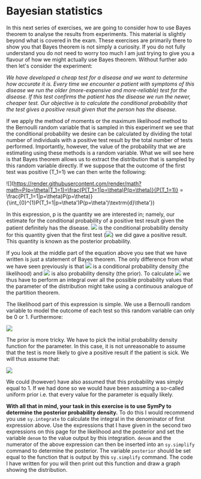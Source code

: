 # Bayesian statistics 

In this next series of exercises, we are going to consider how to use Bayes theorem to analyse the results from experiments.  This material is slightly beyond what is covered in the exam.  These exercises are primarily there to show you that Bayes theorem is not simply a curiosity.  If you do not fully understand you do not need to worry too much I am just trying to give you a flavour of how we might actually use Bayes theorem.  Without further ado then let's consider the experiment:

_We have developed a cheap test for a disease and we want to determine how accurate it is.  Every time we encounter a patient with symptoms of this disease we run the older (more-expensive and more-reliable) test for the disease.  If this test confirms the patient has the disease we run the newer, cheaper test.  Our objective is to calculate the conditional probability that the test gives a positive result given that the person has the disease._

If we apply the method of moments or the maximum likelihood method to the Bernoulli random variable that is sampled in this experiment we see that the conditional probability we desire can be calculated by dividing the total number of individuals with a positive test result by the total number of tests performed.  Importantly, however, the value of the probability that we are estimating using these methods is a random variable.  What we will see here is that Bayes theorem allows us to extract the distribution that is sampled by this random variable directly.  If we suppose that the outcome of the first test was positive (T_1=1) we can then write the following:

![](https://render.githubusercontent.com/render/math?math=P(p=\theta|T_1=1)=\frac{P(T_1=1|p=\theta)P(p=\theta)}{P(T_1=1)} = \frac{P(T_1=1|p=\theta)P(p=\theta)}{\int_{0}^{1}P(T_1=1|p=\theta')P(p=\theta')\textrm{d}\theta'})

In this expression, p is the quantity we are interested in; namely, our estimate for the conditional probability of a positive test result given the patient definitely has the disease.  ![](https://render.githubusercontent.com/render/math?math=P(p=\theta|T_1=1)) is the conditional probability density for this quantity given that the first test (![](https://render.githubusercontent.com/render/math?math=T_1)) we did gave a positive result.  This quantity is known as the posterior probability.

If you look at the middle part of the equation above you see that we have written is just a statement of Bayes theorem.  The only difference from what we have seen previously is that ![](https://render.githubusercontent.com/render/math?math=P(T_1=1|p=\theta)) is a conditional probability density (the likelihood) and ![](https://render.githubusercontent.com/render/math?math=P(p=\theta)) is also probability density (the prior).  To calculate ![](https://render.githubusercontent.com/render/math?math=P(T_1=1)) we thus have to perform an integral over all the possible probability values that the parameter of the distribution might take using a continuous analogue of the partition theorem.

The likelihood part of this expression is simple.  We use a Bernoulli random variable to model the outcome of each test so this random variable can only be 0 or 1.  Furthermore:

![](https://render.githubusercontent.com/render/math?math=P(T_1=1|p=\theta)=\theta\qquad\P(T_1=0|p=\theta)=1-\theta)

The prior is more tricky.  We have to pick the initial probability density function for the parameter.  In this case, it is not unreasonable to assume that the test is more likely to give a positive result if the patient is sick.  We will thus assume that: 

![](https://render.githubusercontent.com/render/math?math=P(p=\theta)=2\theta\qquad\0<\theta<1)

We could (however) have also assumed that this probability was simply equal to 1.  If we had done so we would have been assuming a so-called uniform prior i.e. that every value for the parameter is equally likely. 

__With all that in mind, your task in this exercise is to use SymPy to determine the posterior probability density.__  To do this I would recommend you use `sy.integrate` to calculate the integral in the denominator of first expression above.  Use the expressions that I have given in the second two expressions on this page for the likelihood and the posterior and set the variable `denom` to the value output by this integration.  `denom` and the numerator of the above expression can then be inserted into an `sy.simplify` command to determine the posterior.  The variable `posterior` should be set equal to the function that is output by this `sy.simplify` command. The code I have written for you will then print out this function and draw a graph showing the distribution.
